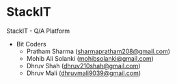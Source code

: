 # StackIT
StackIT - Q/A Platform



- Bit Coders
    - Pratham Sharma (sharmapratham208@gmail.com)
    - Mohib Ali Solanki (mohibsolanki@gmail.com)
    - Dhruv Shah (dhruv210shah@gmail.com)
    - Dhruv Mali (dhruvmali9039@gmail.com)
